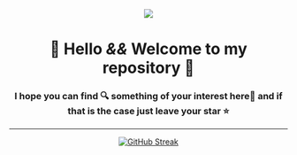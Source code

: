 <div class="header" align="center"> 
  <img src="https://media.giphy.com/media/UFGj6EYw5JhMQ/giphy.gif""/>
<h1>
  👋 Hello <i>&&</i> Welcome to my repository 🦾
</h1>                                                              
<h3> I hope you can find 🔍 something of your interest here🧐 and  if that is the case just leave your star ⭐</h3>
                                                                   
---

[![GitHub Streak](http://github-readme-streak-stats.herokuapp.com?user=MauricioG5&theme=highcontrast&hide_border=true&border_radius=14&date_format=M%20j%5B%2C%20Y%5D&mode=weekly)](https://git.io/streak-stats)
</div>

